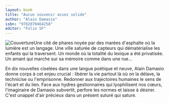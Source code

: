 ```yaml
---
layout: book
title: "Aucun souvenir assez solide"
author: "Alain Damasio"
isbn: "9782070464258"
editor: "Folio SF"
---
```

![Couverture](/img/9782070464258.jpg)Une cité de phares noyée par des marées d'asphalte où la lumière est un langage. Une ville saturée de capteurs qui dématérialise les enfants qui la traversent. Un monde où la totalité du lexique a été privatisée. Un amant qui marche sur sa mémoire comme dans une rue...

En dix nouvelles ciselées dans une langue poétique et neuve, Alain Damasio donne corps à cet enjeu crucial : libérer la vie partout là où on la délave, la technicise ou l'emprisonne. Redonner aux trajectoires humaines le sens de l'écart et du lien. Face aux hydres gestionnaires qui lyophilisent nos cœurs, l'imaginaire de Damasio subvertit, perfore les normes et laisse à désirer. C'est unappel d'air précieux dans un présent suturé qui sature.